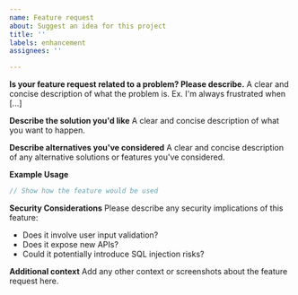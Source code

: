 ```yaml
---
name: Feature request
about: Suggest an idea for this project
title: ''
labels: enhancement
assignees: ''

---
```


**Is your feature request related to a problem? Please describe.**
A clear and concise description of what the problem is. Ex. I'm always frustrated when [...]

**Describe the solution you'd like**
A clear and concise description of what you want to happen.

**Describe alternatives you've considered**
A clear and concise description of any alternative solutions or features you've considered.

**Example Usage**
```go
// Show how the feature would be used
```

**Security Considerations**
Please describe any security implications of this feature:
- Does it involve user input validation?
- Does it expose new APIs?
- Could it potentially introduce SQL injection risks?

**Additional context**
Add any other context or screenshots about the feature request here.